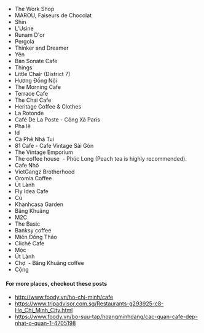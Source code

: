   - The Work Shop
  - MAROU, Faiseurs de Chocolat
  - Shin
  - L'Usine
  - Runam D'or
  - Pergola
  - Thinker and Dreamer
  - Yên
  - Bản Sonate Cafe
  - Things
  - Little Chair (District 7)
  - Hương Đồng Nội
  - The Morning Cafe
  - Terrace Cafe
  - The Chai Cafe
  - Heritage Coffee & Clothes
  - La Rotonde
  - Café De La Poste - Công Xã Paris
  - Pha lê
  - Id
  - Cà Phê Nhà Tui
  - 81 Cafe - Cafe Vintage Sài Gòn
  - The Vintage Emporium
  - The coffee house
  - Phúc Long (Peach tea is highly recommended).
  - Cafe Nhỏ
  - VietGangz Brotherhood
  - Oromia Coffee
  - Út Lành
  - Fly Idea Cafe
  - Cũ
  - Khanhcasa Garden
  - Bâng Khuâng
  - M2C
  - The Basic
  - Banksy coffee
  - Miền Đồng Thảo
  - Cliché Cafe
  - Mộc
  - Út Lành
  - Chợ
  - Bâng Khuâng coffee
  - Cộng

  #### For more places, checkout these posts

  - http://www.foody.vn/ho-chi-minh/cafe
  - https://www.tripadvisor.com.sg/Restaurants-g293925-c8-Ho_Chi_Minh_City.html
  - https://www.foody.vn/bo-suu-tap/hoangminhdang/cac-quan-cafe-dep-nhat-o-quan-1-4705198

